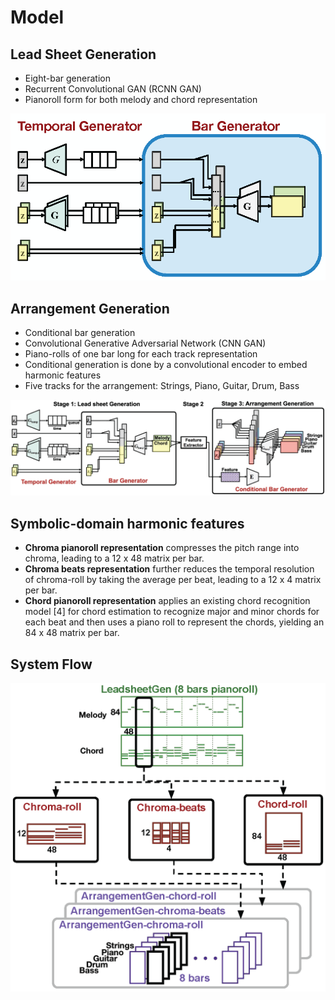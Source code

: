 # Model

## Lead Sheet Generation
- Eight-bar generation
- Recurrent Convolutional GAN (RCNN GAN)
- Pianoroll form for both melody and chord representation

![leadsheetgan](figs/leadsheetgan_arch.png)

## Arrangement Generation
- Conditional bar generation
- Convolutional Generative Adversarial Network (CNN GAN)
- Piano-rolls of one bar long for each track representation
- Conditional generation is done by a convolutional encoder to embed harmonic features
- Five tracks for the arrangement: Strings, Piano, Guitar, Drum, Bass

![leadsheetarr](figs/generator_arch.png)


## Symbolic-domain harmonic features
- **Chroma pianoroll representation** compresses the pitch range into chroma, leading to a 12 x 48 matrix per bar.
- **Chroma beats representation** further reduces the temporal resolution of chroma-roll by taking the average per beat, leading to a 12 x 4 matrix per bar.
- **Chord pianoroll representation** applies an existing chord recognition model [4] for chord estimation to recognize major and minor chords for each beat and then uses a piano roll to represent the chords, yielding an 84 x 48 matrix per bar.

## System Flow

![systemflow](figs/system_flow.png)
